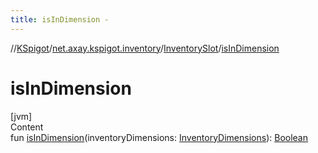 ```yaml
---
title: isInDimension -
---
```

//[KSpigot](../../index.md)/[net.axay.kspigot.inventory](../index.md)/[InventorySlot](index.md)/[isInDimension](is-in-dimension.md)



# isInDimension  
[jvm]  
Content  
fun [isInDimension](is-in-dimension.md)(inventoryDimensions: [InventoryDimensions](../-inventory-dimensions/index.md)): [Boolean](https://kotlinlang.org/api/latest/jvm/stdlib/kotlin/-boolean/index.html)  



